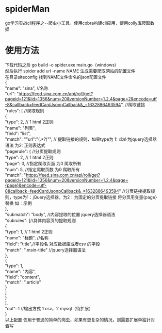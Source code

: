 # spiderMan
go学习实战cli程序之--爬虫小工具。使用cobra构建cli应用，使用colly库爬取数据
# 使用方法
下载代码之后 go build -o spider.exe main.go（windows）<br>
然后执行 spider add  url -name NAME 生成需要爬取网站的配置文件<br>
在目录siteconfig 找到NAME文件命名的json配置文件<br>
{<br>
    "name": "sina",   //名称<br>
    "url": "https://feed.sina.com.cn/api/roll/get?pageid=121&lid=1356&num=20&versionNumber=1.2.4&page=2&encode=utf-8&callback=feedCardJsonpCallback&_=1632886493594", //爬取链接<br>
    "rules": [ //爬取规则<br>
        {<br>
            "type": 2, // 1 html 2正则<br>
            "name": "列表",<br>
            "field": "list",<br>
            "match": "\"url\":\"(.*?)\"",  // 提取链接的规则，如果type为 1: 此处为jquery选择器语法  为2: 正则表达式<br>
            "pagerule": { //分页提取规则<br>
                "type": 2, // 1 html 2正则<br>
                "page": 0, //指定爬取页面 为0 爬取所有<br>
                "num": 5, //指定爬取页数  为0 爬取所有 <br>
                "match": "https://feed.sina.com.cn/api/roll/get?pageid=121&lid=1356&num=20&versionNumber=1.2.4&page={page}&encode=utf-8&callback=feedCardJsonpCallback&_=1632886493594" //分页链接提取规则，type为1：jQuery选择器，为2：为固定的分页提取链接 将分页用变量{page}替换 如：示例<br>
            },<br>
            "submatch": "body", //内容提取的位置 jquery选择器语法<br>
            "subrules": [//具体内容页的提取规则<br>
                {<br>
                    "type": 1,  // 1 html 2正则<br>
                    "name": "标题", //名称<br>
                    "field": "title",//字段名  对应数据库或者csv 的字段<br>
                    "match": ".main-title" //jquery选择器语法<br>
                },<br>
                {<br>
                    "type": 1,<br>
                    "name": "内容",<br>
                    "field": "content",<br>
                    "match": ".article"<br>
                }<br>
            ]<br>
        }<br>
    ],<br>
    "out": 1 //输出方式 1 csv，2 mysql（待扩展）<br>
}<br>
以上配置 仅用于普通的简单的爬虫，如果有更复杂的情况，则需要扩展单独针对着写
